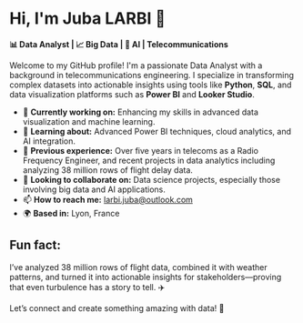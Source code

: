 # Hi, I'm Juba LARBI 👋
**📊 Data Analyst | 📈 Big Data | 🤖 AI | Telecommunications**

Welcome to my GitHub profile! I'm a passionate Data Analyst with a background in telecommunications engineering. I specialize in transforming complex datasets into actionable insights using tools like **Python**, **SQL**, and data visualization platforms such as **Power BI** and **Looker Studio**.

- 🔭 **Currently working on:** Enhancing my skills in advanced data visualization and machine learning.
- 🌱 **Learning about:** Advanced Power BI techniques, cloud analytics, and AI integration.
- 💼 **Previous experience:** Over five years in telecoms as a Radio Frequency Engineer, and recent projects in data analytics including analyzing 38 million rows of flight delay data.
- 👯 **Looking to collaborate on:** Data science projects, especially those involving big data and AI applications.
- 📫 **How to reach me:** [larbi.juba@outlook.com](mailto:larbi.juba@outlook.com)
- 🌍 **Based in:** Lyon, France

## Fun fact:
I’ve analyzed 38 million rows of flight data, combined it with weather patterns, and turned it into actionable insights for stakeholders—proving that even turbulence has a story to tell. ✈️

Let’s connect and create something amazing with data! 🚀
